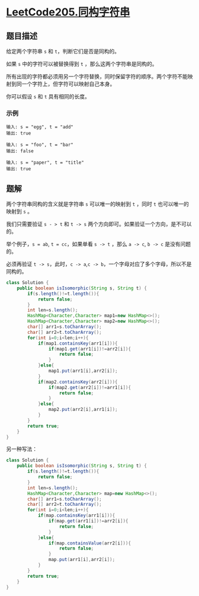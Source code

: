 # [LeetCode205.同构字符串](https://leetcode-cn.com/problems/isomorphic-strings/)
## 题目描述
给定两个字符串 `s` 和 `t`，判断它们是否是同构的。

如果 `s` 中的字符可以被替换得到 `t` ，那么这两个字符串是同构的。

所有出现的字符都必须用另一个字符替换，同时保留字符的顺序。两个字符不能映射到同一个字符上，但字符可以映射自己本身。

你可以假设 `s` 和 `t` 具有相同的长度。
### 示例
```
输入: s = "egg", t = "add"
输出: true
```
```
输入: s = "foo", t = "bar"
输出: false
```
```
输入: s = "paper", t = "title"
输出: true
```
## 题解
两个字符串同构的含义就是字符串 `s` 可以唯一的映射到 `t` ，同时 `t` 也可以唯一的映射到 `s` 。

我们只需要验证 `s - > t` 和 `t -> s` 两个方向即可。如果验证一个方向，是不可以的。

举个例子，`s = ab`, `t = cc`，如果单看 `s -> t` ，那么 `a -> c`, `b -> c` 是没有问题的。

必须再验证 `t -> s`，此时，`c -> a`,`c -> b`，一个字母对应了多个字母，所以不是同构的。

```java
class Solution {
    public boolean isIsomorphic(String s, String t) {
        if(s.length()!=t.length()){
            return false;
        }
        int len=s.length();
        HashMap<Character,Character> map1=new HashMap<>();
        HashMap<Character,Character> map2=new HashMap<>();
        char[] arr1=s.toCharArray();
        char[] arr2=t.toCharArray();
        for(int i=0;i<len;i++){
            if(map1.containsKey(arr1[i])){
                if(map1.get(arr1[i])!=arr2[i]){
                    return false;
                }
            }else{
                map1.put(arr1[i],arr2[i]);
            }
            if(map2.containsKey(arr2[i])){
                if(map2.get(arr2[i])!=arr1[i]){
                    return false;
                }
            }else{
                map2.put(arr2[i],arr1[i]);
            }
        }
        return true;
    }
}
```
另一种写法：
```java
class Solution {
    public boolean isIsomorphic(String s, String t) {
        if(s.length()!=t.length()){
            return false;
        }
        int len=s.length();
        HashMap<Character,Character> map=new HashMap<>();
        char[] arr1=s.toCharArray();
        char[] arr2=t.toCharArray();
        for(int i=0;i<len;i++){
            if(map.containsKey(arr1[i])){
                if(map.get(arr1[i])!=arr2[i]){
                    return false;
                }
            }else{
                if(map.containsValue(arr2[i])){
                    return false;
                }
                map.put(arr1[i],arr2[i]);
            }
        }
        return true;
    }
}
```